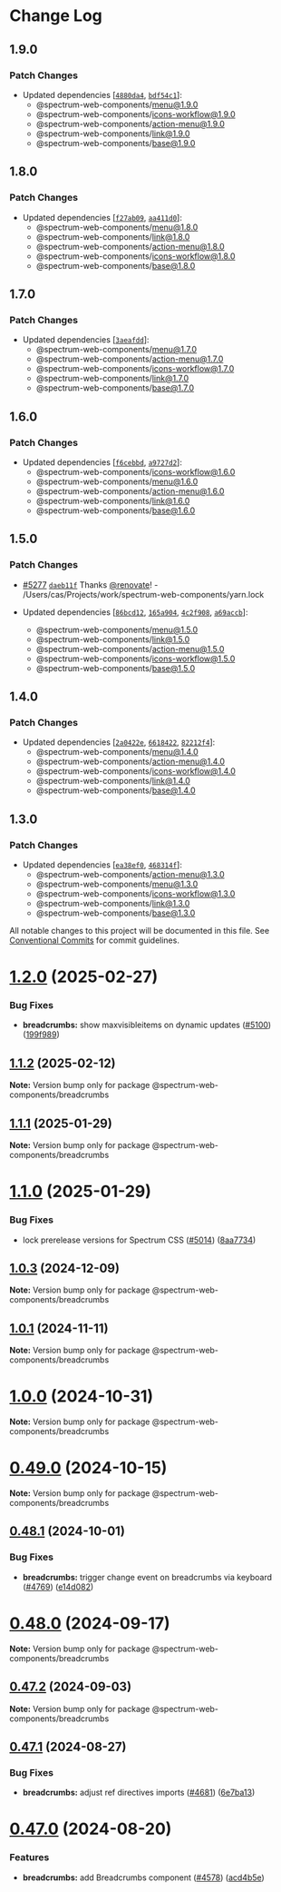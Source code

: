 # Change Log

## 1.9.0

### Patch Changes

- Updated dependencies [[`4880da4`](https://github.com/adobe/spectrum-web-components/commit/4880da4f80a25ae1b475f52ce4ba7914cdcd9de4), [`bdf54c1`](https://github.com/adobe/spectrum-web-components/commit/bdf54c1bc6d3eb20da1a1bf3b40650e6ab1ba399)]:
    - @spectrum-web-components/menu@1.9.0
    - @spectrum-web-components/icons-workflow@1.9.0
    - @spectrum-web-components/action-menu@1.9.0
    - @spectrum-web-components/link@1.9.0
    - @spectrum-web-components/base@1.9.0

## 1.8.0

### Patch Changes

- Updated dependencies [[`f27ab09`](https://github.com/adobe/spectrum-web-components/commit/f27ab096f4d53543dc53f75ec196c696b78b3baa), [`aa411d0`](https://github.com/adobe/spectrum-web-components/commit/aa411d0db3586e2ace255c701c15a1a21e8425c4)]:
    - @spectrum-web-components/menu@1.8.0
    - @spectrum-web-components/link@1.8.0
    - @spectrum-web-components/action-menu@1.8.0
    - @spectrum-web-components/icons-workflow@1.8.0
    - @spectrum-web-components/base@1.8.0

## 1.7.0

### Patch Changes

- Updated dependencies [[`3aeafdd`](https://github.com/adobe/spectrum-web-components/commit/3aeafddab98fe30f4db538ded9052997aaa05b07)]:
    - @spectrum-web-components/menu@1.7.0
    - @spectrum-web-components/action-menu@1.7.0
    - @spectrum-web-components/icons-workflow@1.7.0
    - @spectrum-web-components/link@1.7.0
    - @spectrum-web-components/base@1.7.0

## 1.6.0

### Patch Changes

- Updated dependencies [[`f6cebbd`](https://github.com/adobe/spectrum-web-components/commit/f6cebbd90008a2abb1232c355ae06e8566086093), [`a9727d2`](https://github.com/adobe/spectrum-web-components/commit/a9727d2975b01f440c09789c9e7e0122063b6f7e)]:
    - @spectrum-web-components/icons-workflow@1.6.0
    - @spectrum-web-components/menu@1.6.0
    - @spectrum-web-components/action-menu@1.6.0
    - @spectrum-web-components/link@1.6.0
    - @spectrum-web-components/base@1.6.0

## 1.5.0

### Patch Changes

- [#5277](https://github.com/adobe/spectrum-web-components/pull/5277) [`daeb11f`](https://github.com/adobe/spectrum-web-components/commit/daeb11f18792cf650518099fd29857139b6380b4) Thanks [@renovate](https://github.com/apps/renovate)! - /Users/cas/Projects/work/spectrum-web-components/yarn.lock

- Updated dependencies [[`86bcd12`](https://github.com/adobe/spectrum-web-components/commit/86bcd122003e99d490a64d466dab3e7d609a6ff3), [`165a904`](https://github.com/adobe/spectrum-web-components/commit/165a904bd01fddea922fe87b181bbf41281f81f0), [`4c2f908`](https://github.com/adobe/spectrum-web-components/commit/4c2f908a92b383d49eb7197d954966fe1798aa20), [`a69accb`](https://github.com/adobe/spectrum-web-components/commit/a69accb8b44b2612d53d31ba52c99aa751ce9f3a)]:
    - @spectrum-web-components/menu@1.5.0
    - @spectrum-web-components/link@1.5.0
    - @spectrum-web-components/action-menu@1.5.0
    - @spectrum-web-components/icons-workflow@1.5.0
    - @spectrum-web-components/base@1.5.0

## 1.4.0

### Patch Changes

- Updated dependencies [[`2a0422e`](https://github.com/adobe/spectrum-web-components/commit/2a0422ec1b667a9f236858f8cc9dca261ba27f9f), [`6618422`](https://github.com/adobe/spectrum-web-components/commit/6618422848df234e420eed95f4a5a30557e1e46f), [`82212f4`](https://github.com/adobe/spectrum-web-components/commit/82212f4b67c0514120652e3923cc87f1378809e7)]:
    - @spectrum-web-components/menu@1.4.0
    - @spectrum-web-components/action-menu@1.4.0
    - @spectrum-web-components/icons-workflow@1.4.0
    - @spectrum-web-components/link@1.4.0
    - @spectrum-web-components/base@1.4.0

## 1.3.0

### Patch Changes

- Updated dependencies [[`ea38ef0`](https://github.com/adobe/spectrum-web-components/commit/ea38ef0db33b251a054d50abf5cffc04e32f579f), [`468314f`](https://github.com/adobe/spectrum-web-components/commit/468314f45cf5fedb2e9029da210a5886260abca9)]:
    - @spectrum-web-components/action-menu@1.3.0
    - @spectrum-web-components/menu@1.3.0
    - @spectrum-web-components/icons-workflow@1.3.0
    - @spectrum-web-components/link@1.3.0
    - @spectrum-web-components/base@1.3.0

All notable changes to this project will be documented in this file.
See [Conventional Commits](https://conventionalcommits.org) for commit guidelines.

# [1.2.0](https://github.com/adobe/spectrum-web-components/compare/v1.1.2...v1.2.0) (2025-02-27)

### Bug Fixes

- **breadcrumbs:** show maxvisibleitems on dynamic updates ([#5100](https://github.com/adobe/spectrum-web-components/issues/5100)) ([199f989](https://github.com/adobe/spectrum-web-components/commit/199f989b04fd77e2ebf72c95da6c5cd5a199f680))

## [1.1.2](https://github.com/adobe/spectrum-web-components/compare/v1.1.1...v1.1.2) (2025-02-12)

**Note:** Version bump only for package @spectrum-web-components/breadcrumbs

## [1.1.1](https://github.com/adobe/spectrum-web-components/compare/v1.1.0...v1.1.1) (2025-01-29)

**Note:** Version bump only for package @spectrum-web-components/breadcrumbs

# [1.1.0](https://github.com/adobe/spectrum-web-components/compare/v1.0.3...v1.1.0) (2025-01-29)

### Bug Fixes

- lock prerelease versions for Spectrum CSS ([#5014](https://github.com/adobe/spectrum-web-components/issues/5014)) ([8aa7734](https://github.com/adobe/spectrum-web-components/commit/8aa77342f169b75ecbd1c07a2a1050860b182822))

## [1.0.3](https://github.com/adobe/spectrum-web-components/compare/v1.0.1...v1.0.3) (2024-12-09)

**Note:** Version bump only for package @spectrum-web-components/breadcrumbs

## [1.0.1](https://github.com/adobe/spectrum-web-components/compare/v1.0.0...v1.0.1) (2024-11-11)

**Note:** Version bump only for package @spectrum-web-components/breadcrumbs

# [1.0.0](https://github.com/adobe/spectrum-web-components/compare/v0.49.0...v1.0.0) (2024-10-31)

**Note:** Version bump only for package @spectrum-web-components/breadcrumbs

# [0.49.0](https://github.com/adobe/spectrum-web-components/compare/v0.48.1...v0.49.0) (2024-10-15)

**Note:** Version bump only for package @spectrum-web-components/breadcrumbs

## [0.48.1](https://github.com/adobe/spectrum-web-components/compare/v0.48.0...v0.48.1) (2024-10-01)

### Bug Fixes

- **breadcrumbs:** trigger change event on breadcrumbs via keyboard ([#4769](https://github.com/adobe/spectrum-web-components/issues/4769)) ([e14d082](https://github.com/adobe/spectrum-web-components/commit/e14d0827cd5a190e63b14418b8dd89fe2cab49ac))

# [0.48.0](https://github.com/adobe/spectrum-web-components/compare/v0.47.2...v0.48.0) (2024-09-17)

**Note:** Version bump only for package @spectrum-web-components/breadcrumbs

## [0.47.2](https://github.com/adobe/spectrum-web-components/compare/v0.47.1...v0.47.2) (2024-09-03)

**Note:** Version bump only for package @spectrum-web-components/breadcrumbs

## [0.47.1](https://github.com/adobe/spectrum-web-components/compare/v0.47.0...v0.47.1) (2024-08-27)

### Bug Fixes

- **breadcrumbs:** adjust ref directives imports ([#4681](https://github.com/adobe/spectrum-web-components/issues/4681)) ([6e7ba13](https://github.com/adobe/spectrum-web-components/commit/6e7ba132cecfb9089cda4598986161104992345d))

# [0.47.0](https://github.com/adobe/spectrum-web-components/compare/v0.46.0...v0.47.0) (2024-08-20)

### Features

- **breadcrumbs:** add Breadcrumbs component ([#4578](https://github.com/adobe/spectrum-web-components/issues/4578)) ([acd4b5e](https://github.com/adobe/spectrum-web-components/commit/acd4b5e4401dad8cf26b50ee5dcda80a28b62999))
